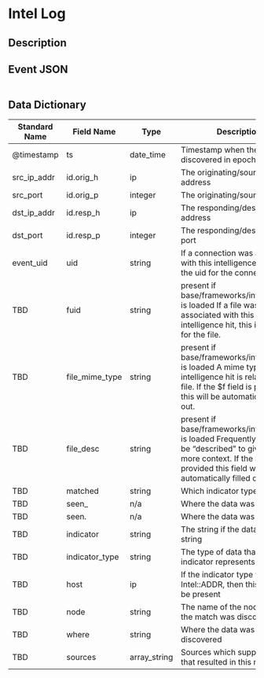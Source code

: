 # Intel Log

## Description

## Event JSON

```json
```

## Data Dictionary

|	        Standard Name       	|            Field Name             |       	    Type            	|   	    Description          	|	     Sample Value           	|
|	-------------------------------	|	-------------------------------	|	-------------------------------	|	-------------------------------	|	-------------------------------	|
|     @timestamp     |     ts     |     date_time     |     Timestamp when the data was discovered in epoch format     |     `1300475167.096535`     |
|     src_ip_addr     |     id.orig_h     |     ip     |     The originating/source IP address     |     `10.1.1.1`     |
|     src_port     |     id.orig_p          |     integer     |       The originating/source port        |     `37682`     |
|     dst_ip_addr     |     id.resp_h     |     ip     |     The responding/destination IP address     |     `10.2.2.2`     |
|     dst_port     |     id.resp_p          |     integer     |       The responding/destination port        |     `80`     |
|     event_uid     |     uid     |     string     |     If a connection was associated with this intelligence hit, this is the uid for the connection    |   ``  |
|     TBD     |     fuid     |     string     |          present if base/frameworks/intel/files.bro is loaded If a file was associated with this intelligence hit, this is the uid for the file.   |   ``  |
|     TBD     |     file_mime_type     |     string     |          present if base/frameworks/intel/files.bro is loaded A mime type if the intelligence hit is related to a file. If the $f field is provided this will be automatically filled out.   |   ``  |
|     TBD     |     file_desc     |     string     |          present if base/frameworks/intel/files.bro is loaded Frequently files can be “described” to give a bit more context. If the $f field is provided this field will be automatically filled out.   |   ``  |
|     TBD     |     matched     |     string     |     Which indicator types matched     |     ``     |
|     TBD     |     seen_|n/a|Where the data was seen     |     ``     |
|     TBD     |     seen.   |n/a|Where the data was seen     |     ``     |
|     TBD     |     indicator     |     string     |     The string if the data is about a string     |     ``     |
|     TBD     |     indicator_type     |     string     |     The type of data that the indicator represents     |     ``     |
|     TBD     |     host     |     ip     |     If the indicator type was Intel::ADDR, then this field will be present     |     ``     |
|     TBD     |     node     |     string     |     The name of the node where the match was discovered     |     ``     |
|     TBD     |     where     |     string     |     Where the data was discovered     |     ``     |
|     TBD     |     sources     |     array_string     |     Sources which supplied data that resulted in this match.   |   `Conn::IN_RESP` |